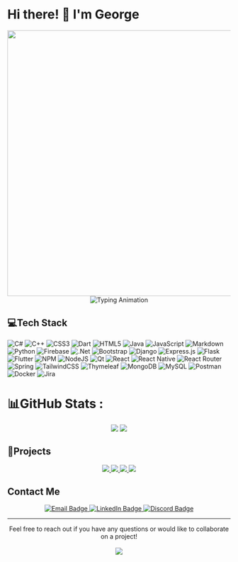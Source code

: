 # Hi there! 👋 I'm George

<div align="center">
  <img src="https://user-images.githubusercontent.com/35720312/109140596-170ce200-778e-11eb-9d24-fc0a95a2072d.gif" width="600"/>
  <br>
  <img src="https://readme-typing-svg.herokuapp.com/?lines=Software+Engineer;Mobile+Developer;Web+Developer&center=true&width=500&height=50&color=blue&vCenter=true&size=22" alt="Typing Animation"/>
</div>

## 💻Tech Stack
![C#](https://img.shields.io/badge/c%23-%23239120.svg?style=for-the-badge&logo=c-sharp&logoColor=white) ![C++](https://img.shields.io/badge/c++-%2300599C.svg?style=for-the-badge&logo=c%2B%2B&logoColor=white) ![CSS3](https://img.shields.io/badge/css3-%231572B6.svg?style=for-the-badge&logo=css3&logoColor=white) ![Dart](https://img.shields.io/badge/dart-%230175C2.svg?style=for-the-badge&logo=dart&logoColor=white) ![HTML5](https://img.shields.io/badge/html5-%23E34F26.svg?style=for-the-badge&logo=html5&logoColor=white) ![Java](https://img.shields.io/badge/java-%23ED8B00.svg?style=for-the-badge&logo=java&logoColor=white) ![JavaScript](https://img.shields.io/badge/javascript-%23323330.svg?style=for-the-badge&logo=javascript&logoColor=%23F7DF1E) ![Markdown](https://img.shields.io/badge/markdown-%23000000.svg?style=for-the-badge&logo=markdown&logoColor=white) ![Python](https://img.shields.io/badge/python-3670A0?style=for-the-badge&logo=python&logoColor=ffdd54) ![Firebase](https://img.shields.io/badge/firebase-%23039BE5.svg?style=for-the-badge&logo=firebase) ![.Net](https://img.shields.io/badge/.NET-5C2D91?style=for-the-badge&logo=.net&logoColor=white) ![Bootstrap](https://img.shields.io/badge/bootstrap-%23563D7C.svg?style=for-the-badge&logo=bootstrap&logoColor=white) ![Django](https://img.shields.io/badge/django-%23092E20.svg?style=for-the-badge&logo=django&logoColor=white) ![Express.js](https://img.shields.io/badge/express.js-%23404d59.svg?style=for-the-badge&logo=express&logoColor=%2361DAFB) ![Flask](https://img.shields.io/badge/flask-%23000.svg?style=for-the-badge&logo=flask&logoColor=white) ![Flutter](https://img.shields.io/badge/Flutter-%2302569B.svg?style=for-the-badge&logo=Flutter&logoColor=white) ![NPM](https://img.shields.io/badge/NPM-%23000000.svg?style=for-the-badge&logo=npm&logoColor=white) ![NodeJS](https://img.shields.io/badge/node.js-6DA55F?style=for-the-badge&logo=node.js&logoColor=white) ![Qt](https://img.shields.io/badge/Qt-%23217346.svg?style=for-the-badge&logo=Qt&logoColor=white) ![React](https://img.shields.io/badge/react-%2320232a.svg?style=for-the-badge&logo=react&logoColor=%2361DAFB) ![React Native](https://img.shields.io/badge/react_native-%2320232a.svg?style=for-the-badge&logo=react&logoColor=%2361DAFB) ![React Router](https://img.shields.io/badge/React_Router-CA4245?style=for-the-badge&logo=react-router&logoColor=white) ![Spring](https://img.shields.io/badge/spring-%236DB33F.svg?style=for-the-badge&logo=spring&logoColor=white) ![TailwindCSS](https://img.shields.io/badge/tailwindcss-%2338B2AC.svg?style=for-the-badge&logo=tailwind-css&logoColor=white) ![Thymeleaf](https://img.shields.io/badge/Thymeleaf-%23005C0F.svg?style=for-the-badge&logo=Thymeleaf&logoColor=white) ![MongoDB](https://img.shields.io/badge/MongoDB-%234ea94b.svg?style=for-the-badge&logo=mongodb&logoColor=white) ![MySQL](https://img.shields.io/badge/mysql-%2300f.svg?style=for-the-badge&logo=mysql&logoColor=white) ![Postman](https://img.shields.io/badge/Postman-FF6C37?style=for-the-badge&logo=postman&logoColor=white) ![Docker](https://img.shields.io/badge/docker-%230db7ed.svg?style=for-the-badge&logo=docker&logoColor=white) ![Jira](https://img.shields.io/badge/jira-%230A0FFF.svg?style=for-the-badge&logo=jira&logoColor=white)
# 📊GitHub Stats :
<div align="center">
  <img src="https://github-readme-stats.vercel.app/api?username=GeorgeAyy&theme=radical&hide_border=false&include_all_commits=false&count_private=false">
  <img src="https://github-readme-stats.vercel.app/api/top-langs/?username=GeorgeAyy&layout=compact&theme=radical">
</div>

## 📂Projects
<div align="center">
  <a href="https://github.com/GeorgeAyy/Web-Ninjas-El-Cyber">
    <img src="https://github-readme-stats.vercel.app/api/pin/?username=GeorgeAyy&repo=Web-Ninjas-El-Cyber&theme=radical" />
  </a>
  <a href="https://github.com/GeorgeAyy/narrativenexus">
    <img src="https://github-readme-stats.vercel.app/api/pin/?username=GeorgeAyy&repo=narrativenexus&theme=radical" />
  </a>
  <a href="https://github.com/SWE-Project-2023/App">
    <img src="https://github-readme-stats.vercel.app/api/pin/?username=SWE-Project-2023&repo=App&theme=radical" />
  </a>
  <a href="https://github.com/GeorgeAyy/ASWE">
    <img src="https://github-readme-stats.vercel.app/api/pin/?username=GeorgeAyy&repo=ASWE&theme=radical" />
  </a>
</div>

## Contact Me
<div align="center">
  <a href="mailto:georgeayman2003@gmail.com">
    <img src="https://img.shields.io/badge/Email-georgeayman2003%40gmail.com-red" alt="Email Badge"/>
  </a>
  <a href="https://www.linkedin.com/in/george-ayman">
    <img src="https://img.shields.io/badge/LinkedIn-George%20Ayman-blue" alt="LinkedIn Badge"/>
  </a>
  <a href="https://discordapp.com/users/205465963678793728">
    <img src="https://img.shields.io/badge/Discord-petrole-7289DA" alt="Discord Badge"/>
  </a>
</div>

---

<div align="center">
  
Feel free to reach out if you have any questions or would like to collaborate on a project!
</br>
</br>
[![](https://visitcount.itsvg.in/api?id=GeorgeAyy&icon=0&color=0)](https://visitcount.itsvg.in)
</div>

